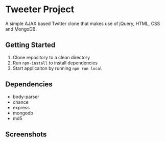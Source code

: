 # Tweeter Project

A simple AJAX based Twitter clone that makes use of jQuery, HTML, CSS and MongoDB.

## Getting Started

1.  Clone repository to a clean directory
2.  Run `npm-install` to install dependencies
3.  Start applicaiton by running `npm run local`

## Dependencies

- body-parser
- chance
- express
- mongodb
- md5

## Screenshots